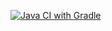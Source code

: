 [![Java CI with Gradle](https://github.com/FabiMamani/smart-training-notifier/actions/workflows/gradle.yml/badge.svg)](https://github.com/FabiMamani/smart-training-notifier/actions/workflows/gradle.yml)
